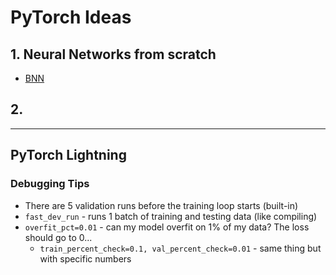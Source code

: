 # PyTorch Ideas


## 1. Neural Networks from scratch


* [BNN](https://matthewmcateer.me/blog/a-quick-intro-to-bayesian-neural-networks/)


## 2.


---

## PyTorch Lightning

### Debugging Tips

* There are 5 validation runs before the training loop starts (built-in)
* `fast_dev_run` - runs 1 batch of training and testing data (like compiling)
* `overfit_pct=0.01` - can my model overfit on 1% of my data? The loss should go to 0...
  * `train_percent_check=0.1, val_percent_check=0.01` - same thing but with specific numbers